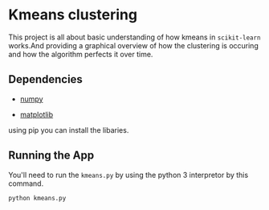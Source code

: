# Kmeans clustering

This project is all about  basic understanding of how kmeans in `scikit-learn` works.And providing a graphical overview of how the clustering is occuring and how the algorithm perfects it over time.

## Dependencies

- [numpy](https://pypi.org/project/numpy/)

- [matplotlib](https://pypi.org/project/matplotlib/) 

using pip you can install the libaries.

## Running the App

You'll need to run the `kmeans.py` by using the python 3 interpretor by this command.

```python
python kmeans.py
```




